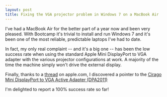 ```yaml
---
layout: post
title: Fixing the VGA projector problem in Windows 7 on a MacBook Air 
---
```


I've had a MacBook Air for the better part of a year now and been very pleased. With Bootcamp it's trivial to install and run Windows 7 and it's been one of the most reliable, predictable laptops I've had to date.

In fact, my only real complaint -- and it's a big one -- has been the low success rate when using the standard Apple Mini DisplayPort to VGA adapter with the various projector configurations at work. A majority of the time the machine simply won't drive the external display.

Finally, thanks to a [thread](https://discussions.apple.com/thread/2784143?start=30&tstart=0) on apple.com, I discovered a pointer to the [Cirago Mini DisplayPort to VGA Active Adapter (DPA2011)](http://www.amazon.com/gp/product/B005AT2KTK/ref=as_li_ss_tl?ie=UTF8&tag=andyoaklecom-20&linkCode=as2&camp=1789&creative=390957&creativeASIN=B005AT2KTK)

I'm delighted to report a 100% success rate so far!
